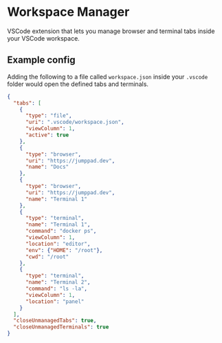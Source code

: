# Workspace Manager

VSCode extension that lets you manage browser and terminal tabs inside your VSCode workspace.

## Example config

Adding the following to a file called `workspace.json` inside your `.vscode` folder would open the defined
tabs and terminals.

```json
{
  "tabs": [
    {
      "type": "file",
      "uri": ".vscode/workspace.json",
      "viewColumn": 1,
      "active": true
    },
    {
      "type": "browser",
      "uri": "https://jumppad.dev",
      "name": "Docs"
    },
    {
      "type": "browser",
      "uri": "https://jumppad.dev", 
      "name": "Terminal 1"
    },
    {
      "type": "terminal",
      "name": "Terminal 1", 
      "command": "docker ps", 
      "viewColumn": 1, 
      "location": "editor", 
      "env": {"HOME": "/root"},
      "cwd": "/root"
    },
    {
      "type": "terminal", 
      "name": "Terminal 2", 
      "command": "ls -la", 
      "viewColumn": 1, 
      "location": "panel"
    }
  ],
  "closeUnmanagedTabs": true,
  "closeUnmanagedTerminals": true
}
```